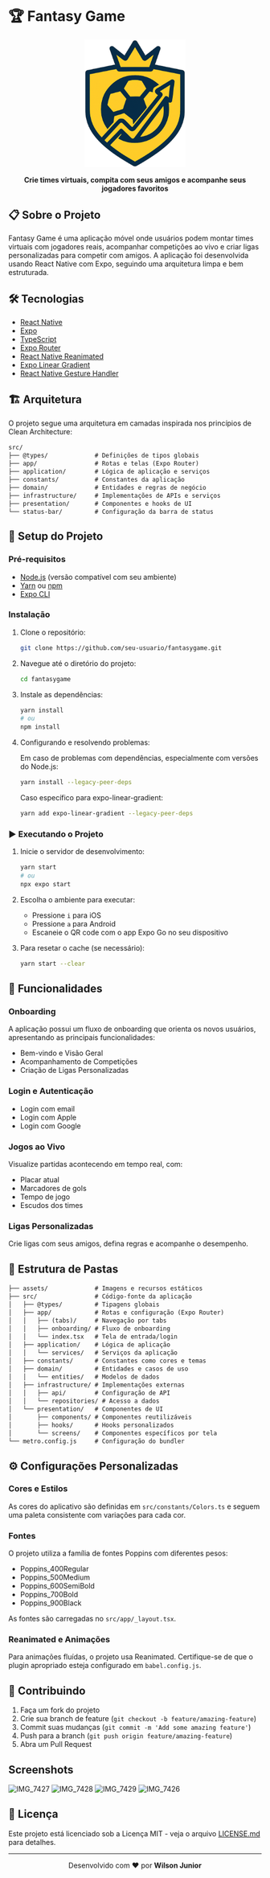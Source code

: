 # 🏆 Fantasy Game

<div align="center">
  <img src="assets/images/logo.png" alt="Fantasy Game Logo" width="200" />
  <p><strong>Crie times virtuais, compita com seus amigos e acompanhe seus jogadores favoritos</strong></p>
</div>

## 📋 Sobre o Projeto

Fantasy Game é uma aplicação móvel onde usuários podem montar times virtuais com jogadores reais, acompanhar competições ao vivo e criar ligas personalizadas para competir com amigos. A aplicação foi desenvolvida usando React Native com Expo, seguindo uma arquitetura limpa e bem estruturada.

## 🛠️ Tecnologias

- [React Native](https://reactnative.dev/)
- [Expo](https://expo.dev/)
- [TypeScript](https://www.typescriptlang.org/)
- [Expo Router](https://docs.expo.dev/router/introduction/)
- [React Native Reanimated](https://docs.swmansion.com/react-native-reanimated/)
- [Expo Linear Gradient](https://docs.expo.dev/versions/latest/sdk/linear-gradient/)
- [React Native Gesture Handler](https://docs.swmansion.com/react-native-gesture-handler/)

## 🏗️ Arquitetura

O projeto segue uma arquitetura em camadas inspirada nos princípios de Clean Architecture:

```
src/
├── @types/             # Definições de tipos globais
├── app/                # Rotas e telas (Expo Router)
├── application/        # Lógica de aplicação e serviços
├── constants/          # Constantes da aplicação
├── domain/             # Entidades e regras de negócio
├── infrastructure/     # Implementações de APIs e serviços
├── presentation/       # Componentes e hooks de UI
└── status-bar/         # Configuração da barra de status
```

## 🚀 Setup do Projeto

### Pré-requisitos

- [Node.js](https://nodejs.org/) (versão compatível com seu ambiente)
- [Yarn](https://yarnpkg.com/) ou [npm](https://www.npmjs.com/)
- [Expo CLI](https://docs.expo.dev/workflow/expo-cli/)

### Instalação

1. Clone o repositório:

   ```bash
   git clone https://github.com/seu-usuario/fantasygame.git
   ```

2. Navegue até o diretório do projeto:

   ```bash
   cd fantasygame
   ```

3. Instale as dependências:

   ```bash
   yarn install
   # ou
   npm install
   ```

4. Configurando e resolvendo problemas:

   Em caso de problemas com dependências, especialmente com versões do Node.js:

   ```bash
   yarn install --legacy-peer-deps
   ```

   Caso específico para expo-linear-gradient:

   ```bash
   yarn add expo-linear-gradient --legacy-peer-deps
   ```

### ▶️ Executando o Projeto

1. Inicie o servidor de desenvolvimento:

   ```bash
   yarn start
   # ou
   npx expo start
   ```

2. Escolha o ambiente para executar:

   - Pressione `i` para iOS
   - Pressione `a` para Android
   - Escaneie o QR code com o app Expo Go no seu dispositivo

3. Para resetar o cache (se necessário):
   ```bash
   yarn start --clear
   ```

## 📱 Funcionalidades

### Onboarding

A aplicação possui um fluxo de onboarding que orienta os novos usuários, apresentando as principais funcionalidades:

- Bem-vindo e Visão Geral
- Acompanhamento de Competições
- Criação de Ligas Personalizadas

### Login e Autenticação

- Login com email
- Login com Apple
- Login com Google

### Jogos ao Vivo

Visualize partidas acontecendo em tempo real, com:

- Placar atual
- Marcadores de gols
- Tempo de jogo
- Escudos dos times

### Ligas Personalizadas

Crie ligas com seus amigos, defina regras e acompanhe o desempenho.

## 📁 Estrutura de Pastas

```
├── assets/             # Imagens e recursos estáticos
├── src/                # Código-fonte da aplicação
│   ├── @types/         # Tipagens globais
│   ├── app/            # Rotas e configuração (Expo Router)
│   │   ├── (tabs)/     # Navegação por tabs
│   │   ├── onboarding/ # Fluxo de onboarding
│   │   └── index.tsx   # Tela de entrada/login
│   ├── application/    # Lógica de aplicação
│   │   └── services/   # Serviços da aplicação
│   ├── constants/      # Constantes como cores e temas
│   ├── domain/         # Entidades e casos de uso
│   │   └── entities/   # Modelos de dados
│   ├── infrastructure/ # Implementações externas
│   │   ├── api/        # Configuração de API
│   │   └── repositories/ # Acesso a dados
│   └── presentation/   # Componentes de UI
│       ├── components/ # Componentes reutilizáveis
│       ├── hooks/      # Hooks personalizados
│       └── screens/    # Componentes específicos por tela
└── metro.config.js     # Configuração do bundler
```

## ⚙️ Configurações Personalizadas

### Cores e Estilos

As cores do aplicativo são definidas em `src/constants/Colors.ts` e seguem uma paleta consistente com variações para cada cor.

### Fontes

O projeto utiliza a família de fontes Poppins com diferentes pesos:

- Poppins_400Regular
- Poppins_500Medium
- Poppins_600SemiBold
- Poppins_700Bold
- Poppins_900Black

As fontes são carregadas no `src/app/_layout.tsx`.

### Reanimated e Animações

Para animações fluídas, o projeto usa Reanimated. Certifique-se de que o plugin apropriado esteja configurado em `babel.config.js`.

## 🤝 Contribuindo

1. Faça um fork do projeto
2. Crie sua branch de feature (`git checkout -b feature/amazing-feature`)
3. Commit suas mudanças (`git commit -m 'Add some amazing feature'`)
4. Push para a branch (`git push origin feature/amazing-feature`)
5. Abra um Pull Request

## Screenshots
![IMG_7427](https://github.com/user-attachments/assets/e5008b68-9dad-4290-b629-9ecb861ca43b)
![IMG_7428](https://github.com/user-attachments/assets/88735a64-f76a-4ce2-a437-2d72d1cc8514)
![IMG_7429](https://github.com/user-attachments/assets/cadfe3ad-b82c-44ef-9f4e-3678254d4e8b)
![IMG_7426](https://github.com/user-attachments/assets/1d44a668-521a-4c4c-b4bc-4ee826548dda)



## 📄 Licença

Este projeto está licenciado sob a Licença MIT - veja o arquivo [LICENSE.md](LICENSE.md) para detalhes.

---

<div align="center">
  <p>Desenvolvido com ❤️ por <b>Wilson Junior</b></p>
</div>
